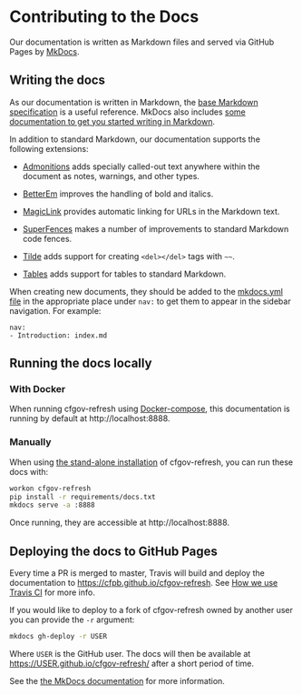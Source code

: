 # Contributing to the Docs

Our documentation is written as Markdown files and served via GitHub Pages
by [MkDocs](https://www.mkdocs.org/).

## Writing the docs

As our documentation is written in Markdown, 
the [base Markdown specification](https://daringfireball.net/projects/markdown/) 
is a useful reference. MkDocs also includes 
[some documentation to get you started writing in Markdown](https://www.mkdocs.org/user-guide/writing-your-docs/#writing-with-markdown).

In addition to standard Markdown, our documentation supports the following extensions:

- [Admonitions](https://python-markdown.github.io/extensions/admonition/)
    adds specially called-out text anywhere within the document 
    as notes, warnings, and other types.

- [BetterEm](https://facelessuser.github.io/pymdown-extensions/extensions/betterem/) 
    improves the handling of bold and italics.

- [MagicLink](https://facelessuser.github.io/pymdown-extensions/extensions/magiclink/) 
    provides automatic linking for URLs in the Markdown text.

- [SuperFences](https://facelessuser.github.io/pymdown-extensions/extensions/superfences/)
    makes a number of improvements to standard Markdown code fences.

- [Tilde](https://facelessuser.github.io/pymdown-extensions/extensions/tilde/) 
    adds support for creating `<del></del>` tags with `~~`.

- [Tables](https://python-markdown.github.io/extensions/tables/)
    adds support for tables to standard Markdown.

When creating new documents, they should be added to the 
[mkdocs.yml file](https://github.com/cfpb/cfgov-refresh/blob/master/mkdocs.yml) 
in the appropriate place under `nav:` to get them to appear in the sidebar navigation. 
For example:

```
nav:
- Introduction: index.md
```

## Running the docs locally

### With Docker

When running cfgov-refresh using [Docker-compose](../installation/#docker-based-installation),
this documentation is running by default at http://localhost:8888.

### Manually

When using 
[the stand-alone installation](../installation/#stand-alone-installation)
of cfgov-refresh, 
you can run these docs with:

```bash
workon cfgov-refresh
pip install -r requirements/docs.txt
mkdocs serve -a :8888
```

Once running, they are accessible at http://localhost:8888.

## Deploying the docs to GitHub Pages

Every time a PR is merged to master, 
Travis will build and deploy the documentation to https://cfpb.github.io/cfgov-refresh. 
See [How we use Travis CI](https://github.com/cfpb/cfgov-refresh/blob/master/docs/travis.md) 
for more info.

If you would like to deploy to a fork of cfgov-refresh owned by another user 
you can provide the `-r` argument:

```bash
mkdocs gh-deploy -r USER
```

Where `USER` is the GitHub user. 
The docs will then be available at https://USER.github.io/cfgov-refresh/ after a short period of time.

See the 
[the MkDocs documentation](https://www.mkdocs.org/user-guide/deploying-your-docs/)
for more information.
